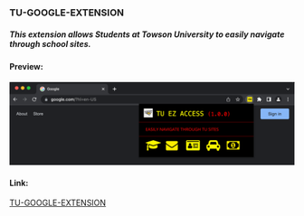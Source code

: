 ### TU-GOOGLE-EXTENSION

##### This extension allows Students at Towson University to easily navigate through school sites.

#### Preview:

![](demo-image.png)

#### Link:

<a href="http://example.com/" target="_blank">TU-GOOGLE-EXTENSION</a>
